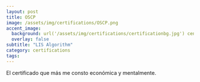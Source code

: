 ```yaml
---
layout: post
title: OSCP
image: /assets/img/certifications/OSCP.png
accent_image:
  background: url('/assets/img/certifications/certificationbg.jpg') center/cover
  overlay: false
subtitle: "LIS Algorithm"
category: certifications
tags: 
---
```


El certificado que más me consto económica y mentalmente. 
